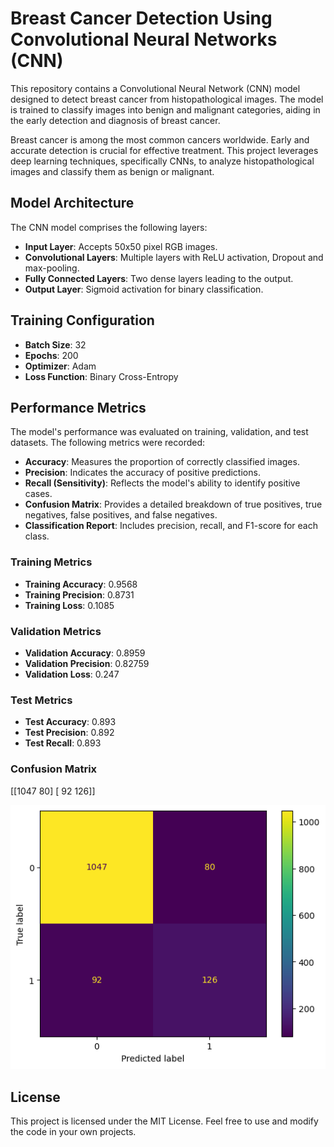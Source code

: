 # Breast Cancer Detection Using Convolutional Neural Networks (CNN)

This repository contains a Convolutional Neural Network (CNN) model designed to detect breast cancer from histopathological images. The model is trained to classify images into benign and malignant categories, aiding in the early detection and diagnosis of breast cancer.


Breast cancer is among the most common cancers worldwide. Early and accurate detection is crucial for effective treatment. This project leverages deep learning techniques, specifically CNNs, to analyze histopathological images and classify them as benign or malignant.

## Model Architecture

The CNN model comprises the following layers:

- **Input Layer**: Accepts 50x50 pixel RGB images.
- **Convolutional Layers**: Multiple layers with ReLU activation, Dropout and max-pooling.
- **Fully Connected Layers**: Two dense layers leading to the output.
- **Output Layer**: Sigmoid activation for binary classification.

## Training Configuration

- **Batch Size**: 32
- **Epochs**: 200
- **Optimizer**: Adam
- **Loss Function**: Binary Cross-Entropy

## Performance Metrics

The model's performance was evaluated on training, validation, and test datasets. The following metrics were recorded:

- **Accuracy**: Measures the proportion of correctly classified images.
- **Precision**: Indicates the accuracy of positive predictions.
- **Recall (Sensitivity)**: Reflects the model's ability to identify positive cases.
- **Confusion Matrix**: Provides a detailed breakdown of true positives, true negatives, false positives, and false negatives.
- **Classification Report**: Includes precision, recall, and F1-score for each class.

### Training Metrics

- **Training Accuracy**: 0.9568
- **Training Precision**: 0.8731
- **Training Loss**: 0.1085

### Validation Metrics

- **Validation Accuracy**: 0.8959
- **Validation Precision**: 0.82759
- **Validation Loss**: 0.247


### Test Metrics

- **Test Accuracy**: 0.893
- **Test Precision**: 0.892
- **Test Recall**: 0.893

### Confusion Matrix
[[1047   80]
 [  92  126]]

![Confusion Matrix](Confusion-matrix.png)

## License
This project is licensed under the MIT License. Feel free to use and modify the code in your own projects.


